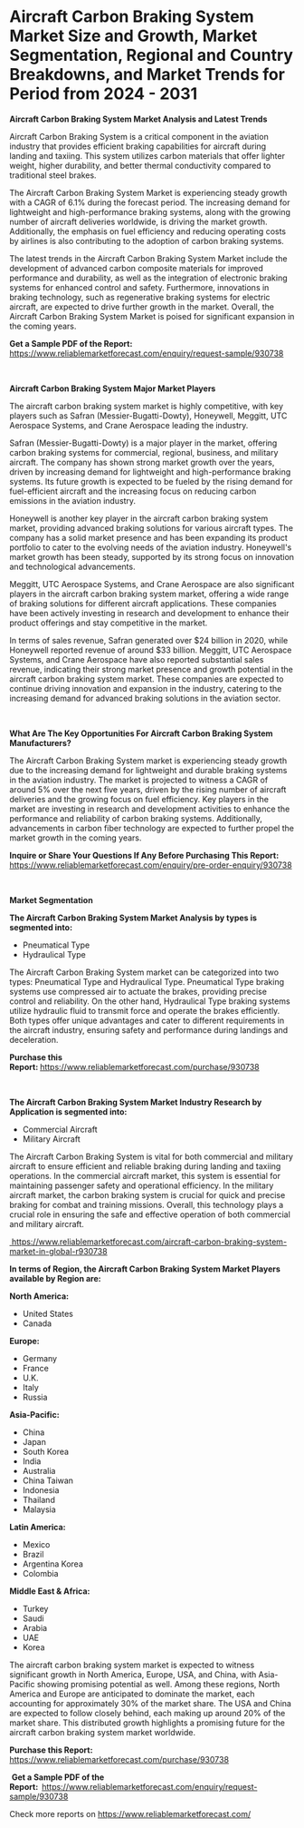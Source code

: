 <p><h1>Aircraft Carbon Braking System Market Size and Growth, Market Segmentation, Regional and Country Breakdowns, and Market Trends for Period from 2024 -  2031</h1></p><p><strong>Aircraft Carbon Braking System Market Analysis and Latest Trends</strong></p>
<p><p>Aircraft Carbon Braking System is a critical component in the aviation industry that provides efficient braking capabilities for aircraft during landing and taxiing. This system utilizes carbon materials that offer lighter weight, higher durability, and better thermal conductivity compared to traditional steel brakes.</p><p>The Aircraft Carbon Braking System Market is experiencing steady growth with a CAGR of 6.1% during the forecast period. The increasing demand for lightweight and high-performance braking systems, along with the growing number of aircraft deliveries worldwide, is driving the market growth. Additionally, the emphasis on fuel efficiency and reducing operating costs by airlines is also contributing to the adoption of carbon braking systems.</p><p>The latest trends in the Aircraft Carbon Braking System Market include the development of advanced carbon composite materials for improved performance and durability, as well as the integration of electronic braking systems for enhanced control and safety. Furthermore, innovations in braking technology, such as regenerative braking systems for electric aircraft, are expected to drive further growth in the market. Overall, the Aircraft Carbon Braking System Market is poised for significant expansion in the coming years.</p></p>
<p><strong>Get a Sample PDF of the Report:&nbsp;</strong> <a href="https://www.reliablemarketforecast.com/enquiry/request-sample/930738">https://www.reliablemarketforecast.com/enquiry/request-sample/930738</a></p>
<p>&nbsp;</p>
<p><strong>Aircraft Carbon Braking System Major Market Players</strong></p>
<p><p>The aircraft carbon braking system market is highly competitive, with key players such as Safran (Messier-Bugatti-Dowty), Honeywell, Meggitt, UTC Aerospace Systems, and Crane Aerospace leading the industry.</p><p>Safran (Messier-Bugatti-Dowty) is a major player in the market, offering carbon braking systems for commercial, regional, business, and military aircraft. The company has shown strong market growth over the years, driven by increasing demand for lightweight and high-performance braking systems. Its future growth is expected to be fueled by the rising demand for fuel-efficient aircraft and the increasing focus on reducing carbon emissions in the aviation industry.</p><p>Honeywell is another key player in the aircraft carbon braking system market, providing advanced braking solutions for various aircraft types. The company has a solid market presence and has been expanding its product portfolio to cater to the evolving needs of the aviation industry. Honeywell's market growth has been steady, supported by its strong focus on innovation and technological advancements.</p><p>Meggitt, UTC Aerospace Systems, and Crane Aerospace are also significant players in the aircraft carbon braking system market, offering a wide range of braking solutions for different aircraft applications. These companies have been actively investing in research and development to enhance their product offerings and stay competitive in the market.</p><p>In terms of sales revenue, Safran generated over $24 billion in 2020, while Honeywell reported revenue of around $33 billion. Meggitt, UTC Aerospace Systems, and Crane Aerospace have also reported substantial sales revenue, indicating their strong market presence and growth potential in the aircraft carbon braking system market. These companies are expected to continue driving innovation and expansion in the industry, catering to the increasing demand for advanced braking solutions in the aviation sector.</p></p>
<p>&nbsp;</p>
<p><strong>What Are The Key Opportunities For Aircraft Carbon Braking System Manufacturers?</strong></p>
<p><p>The Aircraft Carbon Braking System market is experiencing steady growth due to the increasing demand for lightweight and durable braking systems in the aviation industry. The market is projected to witness a CAGR of around 5% over the next five years, driven by the rising number of aircraft deliveries and the growing focus on fuel efficiency. Key players in the market are investing in research and development activities to enhance the performance and reliability of carbon braking systems. Additionally, advancements in carbon fiber technology are expected to further propel the market growth in the coming years.</p></p>
<p><strong>Inquire or Share Your Questions If Any Before Purchasing This Report:</strong> <a href="https://www.reliablemarketforecast.com/enquiry/pre-order-enquiry/930738">https://www.reliablemarketforecast.com/enquiry/pre-order-enquiry/930738</a></p>
<p>&nbsp;</p>
<p><strong>Market Segmentation</strong></p>
<p><strong>The Aircraft Carbon Braking System Market Analysis by types is segmented into:</strong></p>
<p><ul><li>Pneumatical Type</li><li>Hydraulical Type</li></ul></p>
<p><p>The Aircraft Carbon Braking System market can be categorized into two types: Pneumatical Type and Hydraulical Type. Pneumatical Type braking systems use compressed air to actuate the brakes, providing precise control and reliability. On the other hand, Hydraulical Type braking systems utilize hydraulic fluid to transmit force and operate the brakes efficiently. Both types offer unique advantages and cater to different requirements in the aircraft industry, ensuring safety and performance during landings and deceleration.</p></p>
<p><strong>Purchase this Report:&nbsp;</strong><a href="https://www.reliablemarketforecast.com/purchase/930738">https://www.reliablemarketforecast.com/purchase/930738</a></p>
<p>&nbsp;</p>
<p><strong>The Aircraft Carbon Braking System Market Industry Research by Application is segmented into:</strong></p>
<p><ul><li>Commercial Aircraft</li><li>Military Aircraft</li></ul></p>
<p><p>The Aircraft Carbon Braking System is vital for both commercial and military aircraft to ensure efficient and reliable braking during landing and taxiing operations. In the commercial aircraft market, this system is essential for maintaining passenger safety and operational efficiency. In the military aircraft market, the carbon braking system is crucial for quick and precise braking for combat and training missions. Overall, this technology plays a crucial role in ensuring the safe and effective operation of both commercial and military aircraft.</p></p>
<p><a href="https://www.reliablemarketforecast.com/aircraft-carbon-braking-system-market-in-global-r930738">&nbsp;https://www.reliablemarketforecast.com/aircraft-carbon-braking-system-market-in-global-r930738</a></p>
<p><strong>In terms of Region, the Aircraft Carbon Braking System Market Players available by Region are:</strong></p>
<p>
    <p> <strong> North America: </strong>
        <ul>
            <li>United States</li>
            <li>Canada</li>
        </ul>
        </p> 
    <p> <strong> Europe: </strong>
        <ul>
            <li>Germany</li>
            <li>France</li>
            <li>U.K.</li>
            <li>Italy</li>
            <li>Russia</li>
        </ul>
        </p> 
    <p> <strong> Asia-Pacific: </strong>
        <ul>
            <li>China</li>
            <li>Japan</li>
            <li>South Korea</li>
            <li>India</li>
            <li>Australia</li>
            <li>China Taiwan</li>
            <li>Indonesia</li>
            <li>Thailand</li>
            <li>Malaysia</li>
        </ul>
        </p> 
    <p> <strong> Latin America: </strong>
        <ul>
            <li>Mexico</li>
            <li>Brazil</li>
            <li>Argentina Korea</li>
            <li>Colombia</li>
        </ul>
        </p> 
    <p> <strong> Middle East & Africa: </strong>
        <ul>
            <li>Turkey</li>
            <li>Saudi</li>
            <li>Arabia</li>
            <li>UAE</li>
            <li>Korea</li>
        </ul>
    </p>
    </p>
<p><p>The aircraft carbon braking system market is expected to witness significant growth in North America, Europe, USA, and China, with Asia-Pacific showing promising potential as well. Among these regions, North America and Europe are anticipated to dominate the market, each accounting for approximately 30% of the market share. The USA and China are expected to follow closely behind, each making up around 20% of the market share. This distributed growth highlights a promising future for the aircraft carbon braking system market worldwide.</p></p>
<p><strong>Purchase this Report: </strong><a href="https://www.reliablemarketforecast.com/purchase/930738">https://www.reliablemarketforecast.com/purchase/930738</a></p>
<p>&nbsp;<strong>Get a Sample PDF of the Report:&nbsp;&nbsp;</strong><a href="https://www.reliablemarketforecast.com/enquiry/request-sample/930738">https://www.reliablemarketforecast.com/enquiry/request-sample/930738</a></p>
<p><strong></strong></p>
<p>Check more reports on <a href="https://www.reliablemarketforecast.com/">https://www.reliablemarketforecast.com/</a></p>